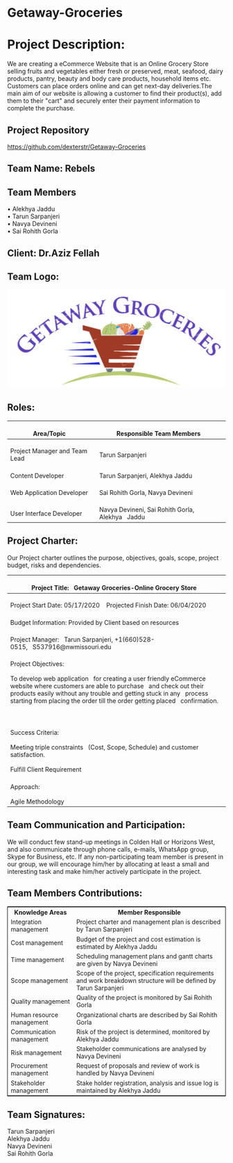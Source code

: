 # Getaway-Groceries
# Project Description:

We are creating a eCommerce Website that is an Online Grocery Store selling fruits and vegetables either fresh or preserved, meat, seafood, dairy products, pantry, beauty and body care products, household items etc. Customers can place orders online and can get next-day deliveries.The main aim of our website is allowing a customer to find their product(s), add them to their "cart" and securely enter their payment information to complete the purchase.
## Project Repository

<https://github.com/dexterstr/Getaway-Groceries>
## Team Name: Rebels
## Team Members

• Alekhya Jaddu <br>
• Tarun Sarpanjeri <br>
• Navya Devineni <br>
• Sai Rohith Gorla <br>

## Client: Dr.Aziz Fellah

## Team Logo:

![image](https://github.com/dexterstr/Getaway-Groceries/blob/master/Getaway-Groceries.png)

## Roles:

<table>
<thead>
  <tr>
    <th>&nbsp;&nbsp;&nbsp;<br>Area/Topic&nbsp;&nbsp;&nbsp;</th>
    <th>&nbsp;&nbsp;&nbsp;<br>Responsible Team Members&nbsp;&nbsp;&nbsp;</th>
  </tr>
</thead>
<tbody>
  <tr>
    <td>&nbsp;&nbsp;&nbsp;<br>Project Manager and Team Lead&nbsp;&nbsp;&nbsp;</td>
    <td>&nbsp;&nbsp;&nbsp;<br>Tarun Sarpanjeri&nbsp;&nbsp;&nbsp;</td>
  </tr>
  <tr>
    <td>&nbsp;&nbsp;&nbsp;<br>Content Developer&nbsp;&nbsp;&nbsp;</td>
    <td>&nbsp;&nbsp;&nbsp;<br>Tarun Sarpanjeri, Alekhya Jaddu&nbsp;&nbsp;&nbsp;</td>
  </tr>
  <tr>
    <td>&nbsp;&nbsp;&nbsp;<br>Web Application Developer&nbsp;&nbsp;&nbsp;</td>
    <td>&nbsp;&nbsp;&nbsp;<br>Sai Rohith Gorla, Navya Devineni&nbsp;&nbsp;&nbsp;</td>
  </tr>
  <tr>
    <td>&nbsp;&nbsp;&nbsp;<br>User Interface Developer&nbsp;&nbsp;&nbsp;</td>
    <td>&nbsp;&nbsp;&nbsp;<br>Navya Devineni, Sai Rohith Gorla, Alekhya&nbsp;&nbsp;&nbsp;Jaddu&nbsp;&nbsp;&nbsp;</td>
  </tr>
</tbody>
</table>

## Project Charter:

Our Project charter outlines the purpose, objectives, goals, scope, project budget, risks and dependencies.
<table>
<thead>
  <tr>
    <th>&nbsp;&nbsp;&nbsp;<br>Project Title:&nbsp;&nbsp;&nbsp;Getaway Groceries-Online Grocery Store&nbsp;&nbsp;&nbsp;</th>
  </tr>
</thead>
<tbody>
  <tr>
    <td>&nbsp;&nbsp;&nbsp;<br>Project Start Date:  05/17/2020                &nbsp;&nbsp;&nbsp;Projected Finish Date: 06/04/2020&nbsp;&nbsp;&nbsp;</td>
  </tr>
  <tr>
    <td>&nbsp;&nbsp;&nbsp;<br>Budget Information: Provided by Client based on resources&nbsp;&nbsp;&nbsp;</td>
  </tr>
  <tr>
    <td>&nbsp;&nbsp;&nbsp;<br>Project Manager:&nbsp;&nbsp;&nbsp;Tarun Sarpanjeri, +1(660)528-0515,&nbsp;&nbsp;&nbsp;S537916@nwmissouri.edu&nbsp;&nbsp;&nbsp;</td>
  </tr>
  <tr>
    <td>&nbsp;&nbsp;&nbsp;<br>Project Objectives:<br>&nbsp;&nbsp;&nbsp;<br>To develop web application&nbsp;&nbsp;&nbsp;for creating a user friendly eCommerce website where customers are able to purchase&nbsp;&nbsp;&nbsp;and check out their products easily without any trouble and getting stuck in any&nbsp;&nbsp;&nbsp;process starting from placing the order till the order getting placed&nbsp;&nbsp;&nbsp;confirmation.<br>&nbsp;&nbsp;&nbsp;<br> &nbsp;&nbsp;&nbsp;</td>
  </tr>
  <tr>
    <td>&nbsp;&nbsp;&nbsp;<br>Success Criteria:<br>&nbsp;&nbsp;&nbsp;<br>Meeting triple constraints&nbsp;&nbsp;&nbsp;(Cost, Scope, Schedule) and customer satisfaction.<br>&nbsp;&nbsp;&nbsp;<br>Fulfill Client Requirement&nbsp;&nbsp;&nbsp;</td>
  </tr>
  <tr>
    <td>&nbsp;&nbsp;&nbsp;<br>Approach:<br>&nbsp;&nbsp;&nbsp;<br>Agile Methodology&nbsp;&nbsp;&nbsp;</td>
  </tr>
</tbody>
</table>

## Team Communication and Participation:

We will conduct few stand-up meetings in Colden Hall or Horizons West, and also communicate through phone calls, e-mails, WhatsApp group, Skype for Business, etc.
If any non-participating team member is present in our group, we will encourage him/her by allocating at least a small and interesting task and make him/her actively participate in the project.

## Team Members Contributions:

<table style="width:100%;border: 1px solid black;">
<tr>
<th>Knowledge Areas</th>	
<th>Member Responsible</th>
  </tr>
  <tr>
    <td>Integration management</td>
    <td>Project charter and management plan is described by Tarun Sarpanjeri</td>
  </tr>
   <tr>
    <td>Cost management</td>
    <td>Budget of the project and cost estimation is estimated by Alekhya Jaddu</td>
  </tr>
  <tr>
    <td>Time management</td>
    <td>Scheduling management plans and gantt charts are given by Navya Devineni</td>
  </tr>
  <tr>
    <td>Scope management</td>
    <td>Scope of the project, specification requirements and work breakdown structure will be defined by Tarun Sarpanjeri </td>
  </tr>
  <tr>
    <td>Quality management</td>
    <td>Quality of the project is monitored by Sai Rohith Gorla</td>
  </tr>
   <tr>
    <td>Human resource management</td>
    <td>Organizational charts are described by Sai Rohith Gorla</td>
  </tr>
  <tr>
    <td>Communication management</td>
    <td>Risk of the project is determined, monitored by Alekhya Jaddu</td>
  </tr>
   <tr>
    <td>Risk management</td>
    <td>Stakeholder communications are analysed by Navya Devineni</td>
  </tr>
   <tr>
    <td>Procurement management</td>
    <td>Request of proposals and review of work is handled by Navya Devineni</td>
  </tr>
   <tr>
    <td>Stakeholder management</td>
    <td>Stake holder registration, analysis and issue log is maintained by Alekhya Jaddu</td>
  </tr>
  </table>


## Team Signatures:

Tarun Sarpanjeri
<br>
Alekhya Jaddu
<br>
Navya Devineni
<br>
Sai Rohith Gorla 
